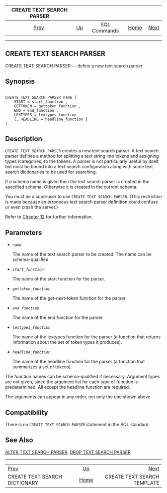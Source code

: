 

|                       CREATE TEXT SEARCH PARSER                      |                                        |              |                                                       |                                                                  |
| :------------------------------------------------------------------: | :------------------------------------- | :----------: | ----------------------------------------------------: | ---------------------------------------------------------------: |
| [Prev](sql-createtsdictionary.html "CREATE TEXT SEARCH DICTIONARY")  | [Up](sql-commands.html "SQL Commands") | SQL Commands | [Home](index.html "PostgreSQL 17devel Documentation") |  [Next](sql-createtstemplate.html "CREATE TEXT SEARCH TEMPLATE") |

***

## CREATE TEXT SEARCH PARSER

CREATE TEXT SEARCH PARSER — define a new text search parser

## Synopsis

```

CREATE TEXT SEARCH PARSER name (
    START = start_function ,
    GETTOKEN = gettoken_function ,
    END = end_function ,
    LEXTYPES = lextypes_function
    [, HEADLINE = headline_function ]
)
```

## Description

`CREATE TEXT SEARCH PARSER` creates a new text search parser. A text search parser defines a method for splitting a text string into tokens and assigning types (categories) to the tokens. A parser is not particularly useful by itself, but must be bound into a text search configuration along with some text search dictionaries to be used for searching.

If a schema name is given then the text search parser is created in the specified schema. Otherwise it is created in the current schema.

You must be a superuser to use `CREATE TEXT SEARCH PARSER`. (This restriction is made because an erroneous text search parser definition could confuse or even crash the server.)

Refer to [Chapter 12](textsearch.html "Chapter 12. Full Text Search") for further information.

## Parameters

* *`name`*

    The name of the text search parser to be created. The name can be schema-qualified.

* *`start_function`*

    The name of the start function for the parser.

* *`gettoken_function`*

    The name of the get-next-token function for the parser.

* *`end_function`*

    The name of the end function for the parser.

* *`lextypes_function`*

    The name of the lextypes function for the parser (a function that returns information about the set of token types it produces).

* *`headline_function`*

    The name of the headline function for the parser (a function that summarizes a set of tokens).

The function names can be schema-qualified if necessary. Argument types are not given, since the argument list for each type of function is predetermined. All except the headline function are required.

The arguments can appear in any order, not only the one shown above.

## Compatibility

There is no `CREATE TEXT SEARCH PARSER` statement in the SQL standard.

## See Also

[ALTER TEXT SEARCH PARSER](sql-altertsparser.html "ALTER TEXT SEARCH PARSER"), [DROP TEXT SEARCH PARSER](sql-droptsparser.html "DROP TEXT SEARCH PARSER")

***

|                                                                      |                                                       |                                                                  |
| :------------------------------------------------------------------- | :---------------------------------------------------: | ---------------------------------------------------------------: |
| [Prev](sql-createtsdictionary.html "CREATE TEXT SEARCH DICTIONARY")  |         [Up](sql-commands.html "SQL Commands")        |  [Next](sql-createtstemplate.html "CREATE TEXT SEARCH TEMPLATE") |
| CREATE TEXT SEARCH DICTIONARY                                        | [Home](index.html "PostgreSQL 17devel Documentation") |                                      CREATE TEXT SEARCH TEMPLATE |
